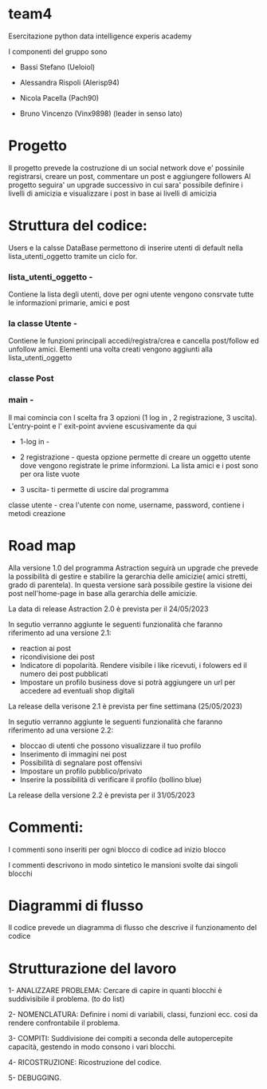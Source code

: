 # team4
Esercitazione python data intelligence experis academy

I componenti del gruppo sono 

- Bassi Stefano (Ueloiol)

- Alessandra Rispoli (Alerisp94)

- Nicola Pacella (Pach90)

- Bruno Vincenzo (Vinx9898) (leader in senso lato)

# Progetto

Il progetto prevede la costruzione di un social network dove e' possinile registrarsi, creare un post, commentare un post e aggiungere followers
Al progetto seguira' un upgrade successivo in cui sara' possibile definire i livelli di amicizia e visualizzare i post in base ai livelli di amicizia

# Struttura del codice:
Users e la calsse DataBase permettono di inserire utenti di default nella lista_utenti_oggetto tramite un ciclo for.

### lista_utenti_oggetto - 
Contiene la lista degli utenti, dove per ogni utente vengono consrvate tutte le informazioni primarie, amici e post

### la classe Utente - 
Contiene le funzioni principali accedi/registra/crea e cancella post/follow ed unfollow amici. Elementi una volta creati vengono aggiunti
alla lista_utenti_oggetto

### classe Post

### main - 
Il mai comincia con l scelta fra 3 opzioni (1 log in , 2 registrazione, 3 uscita). L'entry-point e l' exit-point avviene escusivamente da qui

- 1-log in - 

- 2 registrazione - questa opzione permette di creare un oggetto utente dove vengono registrate le prime informzioni. La lista amici e i post sono per ora liste vuote

- 3 uscita- ti permette di uscire dal programma

classe utente - crea l'utente con nome, username, password, contiene i metodi creazione

# Road map

Alla versione 1.0 del programma Astraction seguirà un upgrade che prevede la possibilità di gestire e stabilire la gerarchia delle amicizie( amici stretti, grado di parentela). In questa versione sarà possibile gestire la visione dei post nell'home-page in base alla gerarchia delle amicizie.

La data di release Astraction 2.0 è prevista per il 24/05/2023

In segutio verranno aggiunte le seguenti funzionalità che faranno riferimento ad una versione 2.1:

- reaction ai post
- ricondivisione dei post
- Indicatore di popolarità. Rendere visibile i like ricevuti, i folowers ed il numero dei post pubblicati
- Impostare un profilo business dove si potrà aggiungere un url per accedere ad eventuali shop digitali

La release della verisone 2.1 è prevista per fine settimana (25/05/2023)

In segutio verranno aggiunte le seguenti funzionalità che faranno riferimento ad una versione 2.2:

- bloccao di utenti che possono visualizzare il tuo profilo
- Inserimento di immagini nei post
- Possibilità di segnalare post offensivi
- Impostare un profilo pubblico/privato
- Inserire la possibilità di verificare il profilo (bollino blue)

La release della versione 2.2 è prevista per il 31/05/2023

# Commenti:

I commenti sono inseriti per ogni blocco di codice ad inizio blocco

I commenti descrivono in modo sintetico le mansioni svolte dai singoli blocchi

# Diagrammi di flusso

Il codice prevede un diagramma di flusso che descrive il funzionamento del codice


# Strutturazione del lavoro

1- ANALIZZARE PROBLEMA: Cercare di capire in quanti blocchi è suddivisibile il problema. (to do list)

2- NOMENCLATURA: Definire i nomi di variabili, classi, funzioni ecc. cosi da rendere confrontabile il problema.

3- COMPITI: Suddivisione dei compiti a seconda delle autopercepite capacità, gestendo in modo consono i vari blocchi.

4- RICOSTRUZIONE: Ricostruzione del codice.

5- DEBUGGING.

